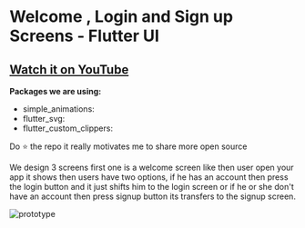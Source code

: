 # Welcome , Login and Sign up Screens - Flutter UI

## [Watch it on YouTube](  )

**Packages we are using:**

- simple_animations: 
- flutter_svg: 
- flutter_custom_clippers:


Do ⭐ the repo it really motivates me to share more open source

We design 3 screens first one is a welcome screen like then user open your app it shows then users have two options, 
if he has an account then press the login button and it just shifts him to the login screen or 
if he or she don't have an account then press signup button its transfers to the signup screen.

![prototype](https://user-images.githubusercontent.com/42013687/104450154-4f67c700-55a8-11eb-9edd-904a1bb160d1.png)
